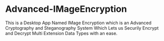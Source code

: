 # Advanced-IMageEncryption
This is a Desktop App Named IMage Encryption  which is an Advanced Cryptography  and Steganography System Which  Lets us Securily Encrypt and Decrypt Multi  Extension Data Types with an ease.   
